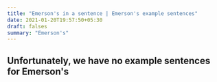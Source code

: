 ```yaml
---
title: "Emerson's in a sentence | Emerson's example sentences"
date: 2021-01-20T19:57:50+05:30
draft: falses
summary: "Emerson's"
---
```

## Unfortunately, we have no example sentences for Emerson's                 
